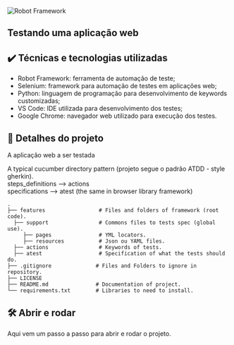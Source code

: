 ![Robot Framework](https://miro.medium.com/v2/resize:fit:553/1*wnMQPTmEsIq0TiRgfX4hig.png)
## Testando uma aplicação web

## ✔️ Técnicas e tecnologias utilizadas

- Robot Framework: ferramenta de automação de teste;
- Selenium: framework para automação de testes em aplicações web;
- Python: linguagem de programação para desenvolvimento de keywords customizadas;
- VS Code: IDE utilizada para desenvolvimento dos testes;
- Google Chrome: navegador web utilizado para execução dos testes.

## 📁 Detalhes do projeto

A aplicação web a ser testada  

A typical cucumber directory pattern (projeto segue o padrão ATDD - style gherkin).  
steps_definitions --> actions   
specifications   --> atest (the same in browser library framework)  
````
.  
├── features                 # Files and folders of framework (root code).  
  ├── support                # Commons files to tests spec (global use).  
     ├── pages               # YML locators.  
     ├── resources           # Json ou YAML files.  
  ├── actions                # Keywords of tests.  
  ├── atest                  # Specification of what the tests should do.  
├── .gitignore              # Files and Folders to ignore in repository.  
├── LICENSE  
├── README.md               # Documentation of project.  
└── requirements.txt        # Libraries to need to install.  
````


## 🛠️ Abrir e rodar 

Aqui vem um passo a passo para abrir e rodar o projeto.
